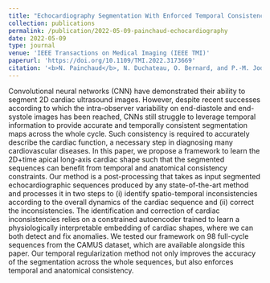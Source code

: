 ```yaml
---
title: "Echocardiography Segmentation With Enforced Temporal Consistency"
collection: publications
permalink: /publication/2022-05-09-painchaud-echocardiography
date: 2022-05-09
type: journal
venue: 'IEEE Transactions on Medical Imaging (IEEE TMI)'
paperurl: 'https://doi.org/10.1109/TMI.2022.3173669'
citation: '<b>N. Painchaud</b>, N. Duchateau, O. Bernard, and P.-M. Jodoin, &quot;Echocardiography Segmentation With Enforced Temporal Consistency,&quot; <i>IEEE Transactions on Medical Imaging</i>, vol. 41, no. 10, pp. 2867–2878, Oct. 2022.'
---
```


Convolutional neural networks (CNN) have demonstrated their ability to segment 2D cardiac ultrasound images. However, despite recent successes according to which the intra-observer variability on end-diastole and end-systole images has been reached, CNNs still struggle to leverage temporal information to provide accurate and temporally consistent segmentation maps across the whole cycle. Such consistency is required to accurately describe the cardiac function, a necessary step in diagnosing many cardiovascular diseases. In this paper, we propose a framework to learn the 2D+time apical long-axis cardiac shape such that the segmented sequences can benefit from temporal and anatomical consistency constraints. Our method is a post-processing that takes as input segmented echocardiographic sequences produced by any state-of-the-art method and processes it in two steps to (i) identify spatio-temporal inconsistencies according to the overall dynamics of the cardiac sequence and (ii) correct the inconsistencies. The identification and correction of cardiac inconsistencies relies on a constrained autoencoder trained to learn a physiologically interpretable embedding of cardiac shapes, where we can both detect and fix anomalies. We tested our framework on 98 full-cycle sequences from the CAMUS dataset, which are available alongside this paper. Our temporal regularization method not only improves the accuracy of the segmentation across the whole sequences, but also enforces temporal and anatomical consistency.